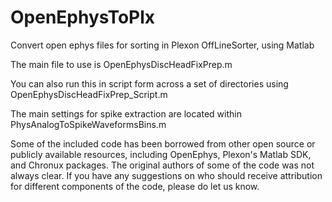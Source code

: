 # OpenEphysToPlx
Convert open ephys files for sorting in Plexon OffLineSorter, using Matlab

The main file to use is OpenEphysDiscHeadFixPrep.m  

You can also run this in script form across a set of directories using OpenEphysDiscHeadFixPrep_Script.m  

The main settings for spike extraction are located within PhysAnalogToSpikeWaveformsBins.m  

Some of the included code has been borrowed from other open source or publicly available resources, including OpenEphys, Plexon's Matlab SDK, and Chronux packages. The original authors of some of the code was not always clear. If you have any suggestions on who should receive attribution for different components of the code, please do let us know.
